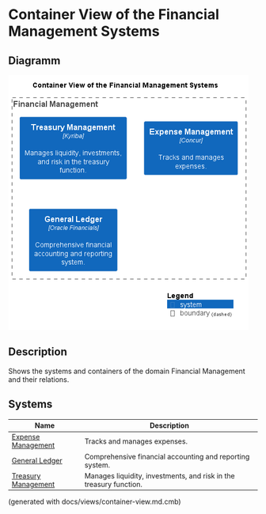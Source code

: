 # Container View of the Financial Management Systems

## Diagramm
![Container View of the Financial Management Systems](../../mybank/financial-management/container-view.png)

## Description
Shows the systems and containers of the domain Financial Management and their relations.
## Systems
| Name | Description |
|---|---|
| [Expense Management](../../mybank/financial-management/expense-management-system.md) | Tracks and manages expenses. |
| [General Ledger](../../mybank/financial-management/general-ledger-system.md) | Comprehensive financial accounting and reporting system. |
| [Treasury Management](../../mybank/financial-management/treasury-management-system.md) | Manages liquidity, investments, and risk in the treasury function. |


(generated with docs/views/container-view.md.cmb)
